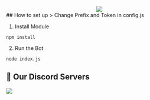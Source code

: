 <center><a href="https://discord.com/assets/ef555bf639a11bd65ae3065263788bba.png"><img src="https://discord.com/assets/ef555bf639a11bd65ae3065263788bba.png"></a></center>
## How to set up
> Change Prefix and Token in config.js

1. Install Module
```
npm install
```
2. Run the Bot
```
node index.js
```
## 📝 Our Discord Servers

<a href="https://discord.gg/jcb48q5">
  <img src="https://github.com/TeamDarkDevs/DarkDevelopers/raw/main/devs.svg" align="center">
</a>
